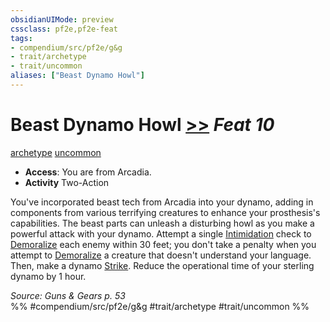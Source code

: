 ```yaml
---
obsidianUIMode: preview
cssclass: pf2e,pf2e-feat
tags:
- compendium/src/pf2e/g&g
- trait/archetype
- trait/uncommon
aliases: ["Beast Dynamo Howl"]
---
```

# Beast Dynamo Howl  [>>](chapter-9-playing-the-game.md#Actions "Two-Action") *Feat 10*  
[archetype](archetype.md "Archetype Feat Trait")  [uncommon](uncommon.md "Uncommon Rarity Trait")  

- **Access**: You are from Arcadia.
- **Activity** Two-Action

You've incorporated beast tech from Arcadia into your dynamo, adding in components from various terrifying creatures to enhance your prosthesis's capabilities. The beast parts can unleash a disturbing howl as you make a powerful attack with your dynamo. Attempt a single [Intimidation](skills.md#Intimidation) check to [Demoralize](demoralize.md) each enemy within 30 feet; you don't take a penalty when you attempt to [Demoralize](demoralize.md) a creature that doesn't understand your language. Then, make a dynamo [Strike](strike.md). Reduce the operational time of your sterling dynamo by 1 hour.

*Source: Guns & Gears p. 53*  
%% #compendium/src/pf2e/g&g #trait/archetype #trait/uncommon %%